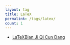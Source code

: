 ```yaml
---
layout: tag
title: LaTeX
permalink: /tags/latex/
count: 1
---
```


- [LaTeXBian Ji Qi Cun Dang ](https://zxl19.github.io/latex-editor/)
